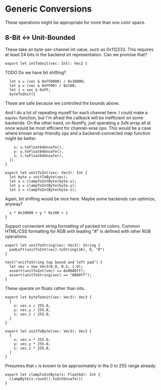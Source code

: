 # Generic Conversions

These operations might be appropriate for more than one color space.

## 8-Bit <-> Unit-Bounded

These take an byte-per-channel int value, such as 0x112233. This requires at
least 24 bits in the backend int representation. Can we promise that?

    export let intToUnit(vec: Int): Vec3 {

TODO Do we have bit shifting?

      let x = (vec & 0xFF0000) / 0x10000;
      let y = (vec & 0xFF00) / 0x100;
      let z = vec & 0xFF;
      byteToUnit({

These are safe because we controlled the bounds above.

And I do a lot of repeating myself for each channel here. I could make a
`mapVec` function, but I'm afraid the callback will be inefficient on some
backends. On the other hand, on NumPy, just operating a 3xN array all at once
would be most efficient for channel-wise ops. This would be a case where known
array-friendly ops and a backend-connected map function might be better.

        x: x.toFloat64Unsafe(),
        y: y.toFloat64Unsafe(),
        z: z.toFloat64Unsafe(),
      })
    }

    export let unitToInt(vec: Vec3): Int {
      let byte = unitToByte(vec);
      let x = clampToIntByte(byte.x);
      let y = clampToIntByte(byte.y);
      let z = clampToIntByte(byte.z);

Again, bit shifting would be nice here. Maybe some backends can optimize,
anyway?

      x * 0x10000 + y * 0x100 + z
    }

Support convenient string formatting of packed int colors. Common HTML/CSS
formatting for RGB with leading "\#" is defined with other RGB operations.

    export let unitToString(vec: Vec3): String {
      padLeft(unitToInt(vec).toString(16), 6, "0")
    }

    test("unitToString top bound and left pad") {
      let vec = new Vec3(0.0, 0.5, 1.0);
      assert(unitToInt(vec) == 0x0080ff);
      assert(unitToString(vec) == "0080ff");
    }

These operate on floats rather than ints.

    export let byteToUnit(vec: Vec3): Vec3 {
      {
        x: vec.x / 255.0,
        y: vec.y / 255.0,
        z: vec.z / 255.0,
      }
    }

    export let unitToByte(vec: Vec3): Vec3 {
      {
        x: vec.x * 255.0,
        y: vec.y * 255.0,
        z: vec.z * 255.0,
      }
    }

Presumes that `x` is known to be approximately in the 0 to 255 range already.

    export let clampToIntByte(x: Float64): Int {
      clampByte(x.round().toIntUnsafe())
    }
